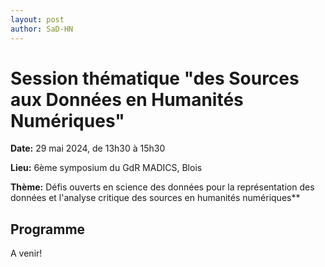 ```yaml
---
layout: post
author: SaD-HN
---
```


# Session thématique "des Sources aux Données en Humanités Numériques"

**Date:** 29 mai 2024, de 13h30 à 15h30

**Lieu:** 6ème symposium du GdR MADICS, Blois

**Thème:** Défis ouverts en science des données pour la représentation des données et l'analyse critique des sources en humanités numériques**

## Programme

A venir!



